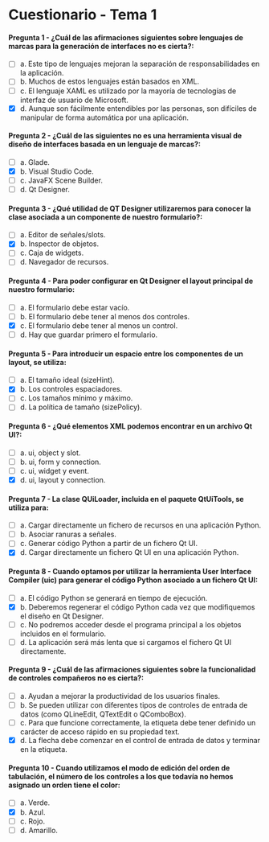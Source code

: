 # Cuestionario - Tema 1

#### Pregunta 1 - ¿Cuál de las afirmaciones siguientes sobre lenguajes de marcas para la generación de interfaces no es cierta?:
- [ ] a. Este tipo de lenguajes mejoran la separación de responsabilidades en la aplicación.
- [ ] b. Muchos de estos lenguajes están basados en XML.
- [ ] c. El lenguaje XAML es utilizado por la mayoría de tecnologías de interfaz de usuario de Microsoft.
- [X] d. Aunque son fácilmente entendibles por las personas, son difíciles de manipular de forma automática por una aplicación.

#### Pregunta 2 - ¿Cuál de las siguientes no es una herramienta visual de diseño de interfaces basada en un lenguaje de marcas?:
- [ ] a. Glade.
- [X] b. Visual Studio Code.
- [ ] c. JavaFX Scene Builder.
- [ ] d. Qt Designer.

#### Pregunta 3 - ¿Qué utilidad de QT Designer utilizaremos para conocer la clase asociada a un componente de nuestro formulario?:
- [ ] a. Editor de señales/slots.
- [X] b. Inspector de objetos.
- [ ] c. Caja de widgets.
- [ ] d. Navegador de recursos.

#### Pregunta 4 - Para poder configurar en Qt Designer el layout principal de nuestro formulario:
- [ ] a. El formulario debe estar vacío.
- [ ] b. El formulario debe tener al menos dos controles.
- [X] c. El formulario debe tener al menos un control.
- [ ] d. Hay que guardar primero el formulario.

#### Pregunta 5 - Para introducir un espacio entre los componentes de un layout, se utiliza:
- [ ] a. El tamaño ideal (sizeHint).
- [X] b. Los controles espaciadores.
- [ ] c. Los tamaños mínimo y máximo.
- [ ] d. La política de tamaño (sizePolicy).

#### Pregunta 6 - ¿Qué elementos XML podemos encontrar en un archivo Qt UI?:
- [ ] a. ui, object y slot.
- [ ] b. ui, form y connection.
- [ ] c. ui, widget y event.
- [X] d. ui, layout y connection.

#### Pregunta 7 - La clase QUiLoader, incluida en el paquete QtUiTools, se utiliza para:
- [ ] a. Cargar directamente un fichero de recursos en una aplicación Python.
- [ ] b. Asociar ranuras a señales.
- [ ] c. Generar código Python a partir de un fichero Qt UI.
- [X] d. Cargar directamente un fichero Qt UI en una aplicación Python.

#### Pregunta 8 - Cuando optamos por utilizar la herramienta User Interface Compiler (uic) para generar el código Python asociado a un fichero Qt UI:
- [ ] a. El código Python se generará en tiempo de ejecución.
- [X] b. Deberemos regenerar el código Python cada vez que modifiquemos el diseño en Qt Designer.
- [ ] c. No podremos acceder desde el programa principal a los objetos incluidos en el formulario.
- [ ] d. La aplicación será más lenta que si cargamos el fichero Qt UI directamente.

#### Pregunta 9 - ¿Cuál de las afirmaciones siguientes sobre la funcionalidad de controles compañeros no es cierta?:
- [ ] a. Ayudan a mejorar la productividad de los usuarios finales.
- [ ] b. Se pueden utilizar con diferentes tipos de controles de entrada de datos (como QLineEdit, QTextEdit o QComboBox).
- [ ] c. Para que funcione correctamente, la etiqueta debe tener definido un carácter de acceso rápido en su propiedad text.
- [X] d. La flecha debe comenzar en el control de entrada de datos y terminar en la etiqueta.

#### Pregunta 10 - Cuando utilizamos el modo de edición del orden de tabulación, el número de los controles a los que todavía no hemos asignado un orden tiene el color:

- [ ] a. Verde.
- [X] b. Azul.
- [ ] c. Rojo.
- [ ] d. Amarillo.